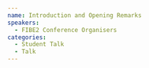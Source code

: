 ```yaml
---
name: Introduction and Opening Remarks
speakers:
  - FIBE2 Conference Organisers
categories:
  - Student Talk
  - Talk
---
```


